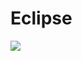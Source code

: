 # Eclipse
                                                                     
<a href="https://portal.azure.com/#create/Microsoft.Template/uri/https%3A%2F%2Fraw.githubusercontent.com%2FSrivatsaMarichi%2FEclipse%2Fmaster%2Fazuredeploy.json" target="_blank">
<img src="http://azuredeploy.net/deploybutton.png"/>
	</a>
